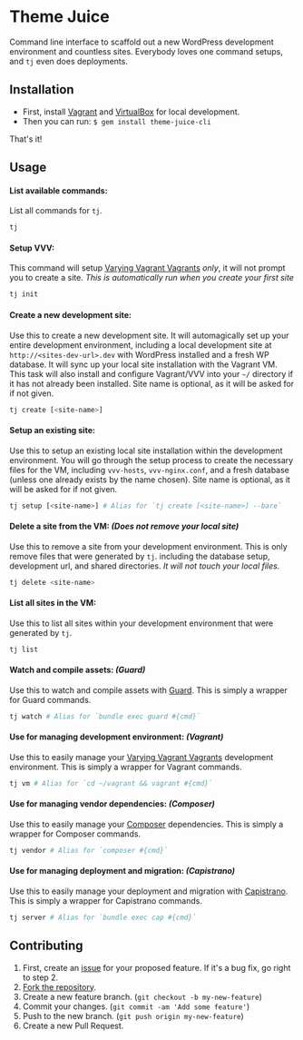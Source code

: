 # Theme Juice
Command line interface to scaffold out a new WordPress development environment and countless sites. Everybody loves one command setups, and `tj` even does deployments.

## Installation
* First, install [Vagrant](https://www.vagrantup.com/) and [VirtualBox](https://www.virtualbox.org/) for local development.
* Then you can run: `$ gem install theme-juice-cli`

That's it!

## Usage

#### List available commands:
List all commands for `tj`.
```bash
tj
```

#### Setup VVV:
This command will setup [Varying Vagrant Vagrants](https://github.com/Varying-Vagrant-Vagrants/VVV) _only_, it will not prompt you to create a site. _This is automatically run when you create your first site_
```bash
tj init
```

#### Create a new development site:
Use this to create a new development site. It will automagically set up your entire development environment, including a local development site at `http://<sites-dev-url>.dev` with WordPress installed and a fresh WP database. It will sync up your local site installation with the Vagrant VM. This task will also install and configure Vagrant/VVV into your `~/` directory if it has not already been installed. Site name is optional, as it will be asked for if not given.
```bash
tj create [<site-name>]
```

#### Setup an existing site:
Use this to setup an existing local site installation within the development environment. You will go through the setup process to create the necessary files for the VM, including `vvv-hosts`, `vvv-nginx.conf`, and a fresh database (unless one already exists by the name chosen). Site name is optional, as it will be asked for if not given.
```bash
tj setup [<site-name>] # Alias for `tj create [<site-name>] --bare`
```

#### Delete a site from the VM: _(Does not remove your local site)_
Use this to remove a site from your development environment. This is only remove files that were generated by `tj`. including the database setup, development url, and shared directories. _It will not touch your local files._
```bash
tj delete <site-name>
```

#### List all sites in the VM:
Use this to list all sites within your development environment that were generated by `tj`.
```bash
tj list
```

#### Watch and compile assets: _(Guard)_
Use this to watch and compile assets with [Guard](https://github.com/guard/guard). This is simply a wrapper for Guard commands.
```bash
tj watch # Alias for `bundle exec guard #{cmd}`
```

#### Use for managing development environment: _(Vagrant)_
Use this to easily manage your [Varying Vagrant Vagrants](https://github.com/Varying-Vagrant-Vagrants/VVV) development environment. This is simply a wrapper for Vagrant commands.
```bash
tj vm # Alias for `cd ~/vagrant && vagrant #{cmd}`
```

#### Use for managing vendor dependencies: _(Composer)_
Use this to easily manage your [Composer](https://github.com/composer/composer) dependencies. This is simply a wrapper for Composer commands.
```bash
tj vendor # Alias for `composer #{cmd}`
```

#### Use for managing deployment and migration: _(Capistrano)_
Use this to easily manage your deployment and migration with [Capistrano](https://github.com/capistrano/capistrano). This is simply a wrapper for Capistrano commands.
```bash
tj server # Alias for `bundle exec cap #{cmd}`
```

## Contributing

1. First, create an [issue](https://github.com/ezekg/theme-juice-cli/issues) for your proposed feature. If it's a bug fix, go right to step 2.
2. [Fork the repository](https://github.com/ezekg/theme-juice-cli/fork).
3. Create a new feature branch. (`git checkout -b my-new-feature`)
4. Commit your changes. (`git commit -am 'Add some feature'`)
5. Push to the new branch. (`git push origin my-new-feature`)
6. Create a new Pull Request.
